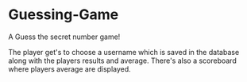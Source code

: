 # Guessing-Game
A Guess the secret number game!

The player get's to choose a username which is saved in the database along with the players results and average. 
There's also a scoreboard where players average are displayed.

